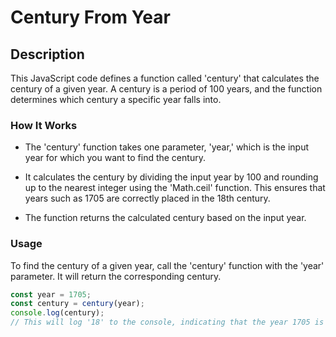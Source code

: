 # Century From Year

## Description

This JavaScript code defines a function called 'century' that calculates the century of a given year. A century is a period of 100 years, and the function determines which century a specific year falls into.

### How It Works

- The 'century' function takes one parameter, 'year,' which is the input year for which you want to find the century.

- It calculates the century by dividing the input year by 100 and rounding up to the nearest integer using the 'Math.ceil' function. This ensures that years such as 1705 are correctly placed in the 18th century.

- The function returns the calculated century based on the input year.

### Usage

To find the century of a given year, call the 'century' function with the 'year' parameter. It will return the corresponding century.

```javascript
const year = 1705;
const century = century(year);
console.log(century);
// This will log '18' to the console, indicating that the year 1705 is in the 18th century.
